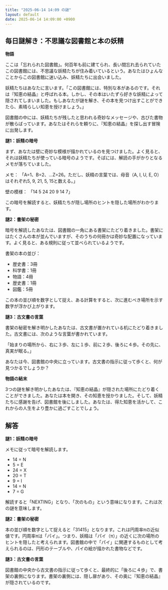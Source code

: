```yaml
---
title: "2025-06-14 14:09 の謎"
layout: default
date: 2025-06-14 14:09:00 +0900
---
```

## 毎日謎解き：不思議な図書館と本の妖精

**物語**

ここは「忘れられた図書館」。何百年も前に建てられ、長い間忘れ去られていたこの図書館には、不思議な妖精たちが住み着いているという。あなたはひょんなことからこの図書館に迷い込み、妖精たちに出会いました。

妖精たちはあなたに言います。「この図書館には、特別な本があるのです。それは『知恵の結晶』と呼ばれる本。しかし、その本はいたずら好きな妖精によって隠されてしまいました。もしあなたが謎を解き、その本を見つけ出すことができたら、素晴らしい知恵を授けましょう。」

図書館の中には、妖精たちが残したと思われる奇妙なメッセージや、古びた書物が散らばっています。あなたはそれらを頼りに、『知恵の結晶』を探し出す冒険に出発します。

**謎1：妖精の暗号**

まず、あなたは壁に奇妙な模様が描かれているのを見つけました。よく見ると、それは妖精たちが使っている暗号のようです。そばには、解読の手がかりとなるメモが落ちていました。

メモ：
「A=1、B=2、…Z=26。ただし、妖精の言葉では、母音（A, I, U, E, O）はそれぞれ5, 9, 21, 5, 15と数える。」

壁の模様：
「14 5 24 20 9 14 7」

この暗号を解読すると、妖精たちが隠し場所のヒントを隠した場所がわかります。

**謎2：書架の秘密**

暗号を解読したあなたは、図書館の一角にある書架にたどり着きました。書架にはたくさんの本が並んでいますが、そのうちの何冊かは奇妙な配置になっています。よく見ると、ある規則に従って並べられているようです。

書架の本の並び：
*   歴史書：3冊
*   科学書：1冊
*   物語：4冊
*   歴史書：1冊
*   図鑑：5冊

この本の並び順を数字として捉え、ある計算をすると、次に進むべき場所を示す数字が浮かび上がります。

**謎3：古文書の言葉**

書架の秘密を解き明かしたあなたは、古文書が置かれている机にたどり着きました。古文書には、次のような言葉が書かれています。

「始まりの場所から、右に３歩、左に１歩、前に２歩、後ろに４歩。その先に、真実が眠る。」

あなたは今、図書館の中央に立っています。古文書の指示に従って歩くと、何が見つかるでしょうか？

**物語の結末**

3つの謎を解き明かしたあなたは、『知恵の結晶』が隠された場所にたどり着くことができました。あなたは本を開き、その知恵を授かりました。そして、妖精たちに感謝を告げ、図書館を後にしました。あなたは、得た知恵を活かして、これからの人生をより豊かに過ごすことでしょう。

## 解答

**謎1：妖精の暗号**

メモに従って暗号を解読します。

*   14 = N
*   5 = E
*   24 = X
*   20 = T
*   9 = I
*   14 = N
*   7 = G

解読すると「NEXTING」となり、「次のもの」という意味になります。これは次の謎を意味します。

**謎2：書架の秘密**

本の並び順を数字として捉えると「31415」となります。これは円周率πの近似値です。円周率πは「パイ」。つまり、妖精は「パイ（π）」の近くに次の場所のヒントを隠したと考えられます。図書館の中で「パイ」に関連するものとして考えられるのは、円形のテーブルや、パイの絵が描かれた書物などです。

**謎3：古文書の言葉**

図書館の中央から古文書の指示に従って歩くと、最終的に「後ろに４歩」で、書架の裏側になります。書架の裏側には、隠し扉があり、その奥に『知恵の結晶』が隠されているのです。
